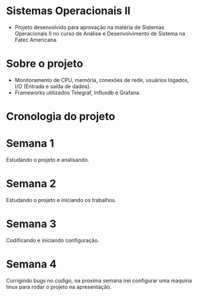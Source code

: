# Sistemas Operacionais II
- Projeto desenvolvido para aprovação na matéria de Sistemas Operacionais II no curso de Análise e Desenvolvimento de Sistema na Fatec Americana.

# Sobre o projeto
- Monitoramento de CPU, memória, conexões de rede, usuários logados, I/O (Entrada e saída de dados).
- Frameworks utilizados Telegraf, Influxdb e Grafana.

# Cronologia do projeto

# Semana 1
Estudando o projeto e analisando.

# Semana 2
Estudando o projeto e iniciando os trabalhos.

# Semana 3
Codificando e iniciando configuração.

# Semana 4
Corrigindo bugs no codigo, na proxima semana irei configurar uma maquina linux para rodar o projeto na apresentação.
